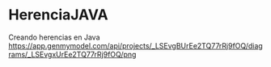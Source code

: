 # HerenciaJAVA
Creando herencias en Java
https://app.genmymodel.com/api/projects/_LSEvgBUrEe2TQ77rRj9fOQ/diagrams/_LSEvgxUrEe2TQ77rRj9fOQ/png
